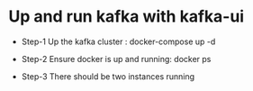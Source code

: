 # Up and run kafka with kafka-ui

- Step-1 Up the kafka cluster : docker-compose up -d

- Step-2 Ensure docker is up and running: docker ps

- Step-3 There should be two instances running
